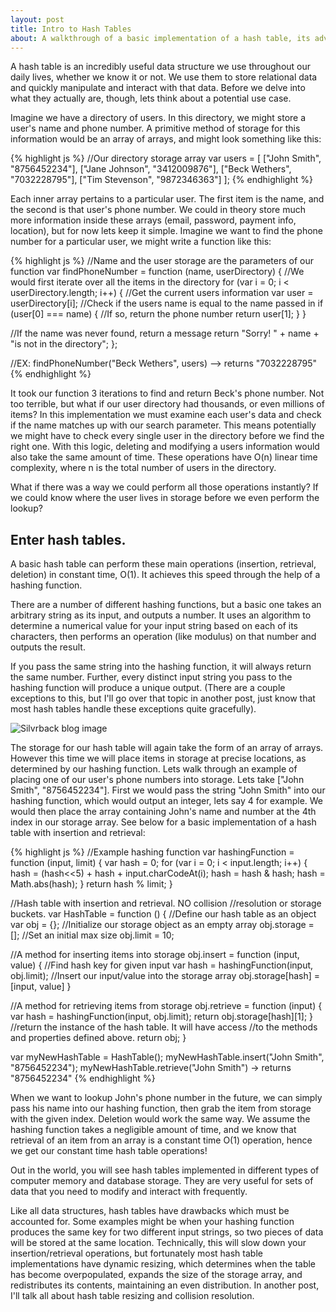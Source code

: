 ```yaml
---
layout: post
title: Intro to Hash Tables
about: A walkthrough of a basic implementation of a hash table, its advantages, and hashing functions.
---
```


A hash table is an incredibly useful data structure we use throughout our daily lives, whether we know it or not.  We use them to store relational data and quickly manipulate and interact with that data.  Before we delve into what they actually are, though, lets think about a potential use case.

Imagine we have a directory of users.  In this directory, we might store a user's name and phone number.  A primitive method of storage for this information would be an array of arrays, and might look something like this:

{% highlight js %}
//Our directory storage array
var users = [
  ["John Smith", "8756452234"],
  ["Jane Johnson", "3412009876"],
  ["Beck Wethers", "7032228795"],
  ["Tim Stevenson", "9872346363"]
];
{% endhighlight %}

Each inner array pertains to a particular user.  The first item is the name, and the second is that user's phone number.  We could in theory store much more information inside these arrays (email, password, payment info, location), but for now lets keep it simple.  Imagine we want to find the phone number for a particular user, we might write a function like this:

{% highlight js %}
//Name and the user storage are the parameters of our function
var findPhoneNumber = function (name, userDirectory) {
  //We would first iterate over all the items in the directory
  for (var i = 0; i < userDirectory.length; i++) {
    //Get the current users information
    var user = userDirectory[i];
    //Check if the users name is equal to the name passed in
    if (user[0] === name) {
      //If so, return the phone number
      return user[1];
    }
  }

  //If the name was never found, return a message 
  return "Sorry! " + name + "is not in the directory";
};

//EX: findPhoneNumber("Beck Wethers", users) --> returns "7032228795"
{% endhighlight %}

It took our function 3 iterations to find and return Beck's phone number.  Not too terrible, but what if our user directory had thousands, or even millions of items?  In this implementation we must examine each user's data and check if the name matches up with our search parameter.  This means potentially we might have to check every single user in the directory before we find the right one.  With this logic, deleting and modifying a users information would also take the same amount of time.  These operations have O(n) linear time complexity, where n is the total number of users in the directory.

What if there was a way we could perform all those operations instantly?  If we could know where the user lives in storage before we even perform the lookup? 

## Enter hash tables. 

A basic hash table can perform these main operations (insertion, retrieval, deletion) in constant time, O(1).  It achieves this speed through the help of a hashing function.

There are a number of different hashing functions, but a basic one takes an arbitrary string as its input, and outputs a number.  It uses an algorithm to determine a numerical value for your input string based on each of its characters, then performs an operation (like modulus) on that number and outputs the result.  

If you pass the same string into the hashing function, it will always return the same number.  Further, every distinct input string you pass to the hashing function will produce a unique output.  (There are a couple exceptions to this, but I'll go over that topic in another post, just know that most hash tables handle these exceptions quite gracefully).

![Silvrback blog image](https://silvrback.s3.amazonaws.com/uploads/5308aa32-c704-4c82-96e5-2238ed2ef39f/Screen%20Shot%202015-09-28%20at%206.56.07%20PM_large.png)

The storage for our hash table will again take the form of an array of arrays.  However this time we will place items in storage at precise locations, as determined by our hashing function.  Lets walk through an example of placing one of our user's phone numbers into storage.  Lets take  ["John Smith", "8756452234"].  First we would pass the string "John Smith" into our hashing function, which would output an integer, lets say 4 for example.  We would then place the array containing John's name and number at the 4th index in our storage array.  See below for a basic implementation of a hash table with insertion and retrieval: 

{% highlight js %}
//Example hashing function
var hashingFunction = function (input, limit) {
  var hash = 0;
  for (var i = 0; i < input.length; i++) {
    hash = (hash<<5) + hash + input.charCodeAt(i);
    hash = hash & hash; 
    hash = Math.abs(hash);
  }
  return hash % limit;
}

//Hash table with insertion and retrieval. NO collision 
//resolution or storage buckets. 
var HashTable = function () {
  //Define our hash table as an object
  var obj = {};
  //Initialize our storage object as an empty array
  obj.storage = [];
  //Set an initial max size
  obj.limit = 10;

  //A method for inserting items into storage
  obj.insert = function (input, value) {
    //Find hash key for given input
    var hash = hashingFunction(input, obj.limit);
    //Insert our input/value into the storage array
    obj.storage[hash] = [input, value]
  }

  //A method for retrieving items from storage
  obj.retrieve = function (input) {
    var hash = hashingFunction(input, obj.limit);
    return obj.storage[hash][1];
  }
 //return the instance of the hash table.  It will have access
 //to the methods and properties defined above.
  return obj;
}

var myNewHashTable = HashTable();
myNewHashTable.insert("John Smith", "8756452234");
myNewHashTable.retrieve("John Smith") -> returns "8756452234"
{% endhighlight %}

When we want to lookup John's phone number in the future, we can simply pass his name into our hashing function, then grab the item from storage with the given index.  Deletion would work the same way.  We assume the hashing function takes a negligible amount of time, and we know that retrieval of an item from an array is a constant time O(1) operation, hence we get our constant time hash table operations!



Out in the world, you will see hash tables implemented in different types of computer memory and database storage.  They are very useful for sets of data that you need to modify and interact with frequently.

Like all data structures, hash tables have drawbacks which must be accounted for.  Some examples might be when your hashing function produces the same key for two different input strings, so two pieces of data will be stored at the same location.  Technically, this will slow down your insertion/retrieval operations, but fortunately most hash table implementations have dynamic resizing, which determines when the table has become overpopulated, expands the size of the storage array, and redistributes its contents, maintaining an even distribution.  In another post, I'll talk all about hash table resizing and collision resolution.


 